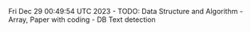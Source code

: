 Fri Dec 29 00:49:54 UTC 2023 - TODO: Data Structure and Algorithm - Array, Paper with coding - DB Text detection
